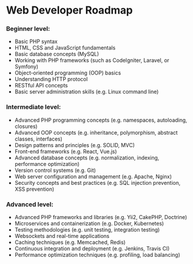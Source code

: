 # Web Developer Roadmap

### Beginner level:

- Basic PHP syntax
- HTML, CSS and JavaScript fundamentals
- Basic database concepts (MySQL)
- Working with PHP frameworks (such as CodeIgniter, Laravel, or Symfony)
- Object-oriented programming (OOP) basics
- Understanding HTTP protocol
- RESTful API concepts
- Basic server administration skills (e.g. Linux command line)

### Intermediate level:

- Advanced PHP programming concepts (e.g. namespaces, autoloading, closures)
- Advanced OOP concepts (e.g. inheritance, polymorphism, abstract classes, interfaces)
- Design patterns and principles (e.g. SOLID, MVC)
- Front-end frameworks (e.g. React, Vue.js)
- Advanced database concepts (e.g. normalization, indexing, performance optimization)
- Version control systems (e.g. Git)
- Web server configuration and management (e.g. Apache, Nginx)
- Security concepts and best practices (e.g. SQL injection prevention, XSS prevention)

### Advanced level:

- Advanced PHP frameworks and libraries (e.g. Yii2, CakePHP, Doctrine)
- Microservices and containerization (e.g. Docker, Kubernetes)
- Testing methodologies (e.g. unit testing, integration testing)
- Websockets and real-time applications
- Caching techniques (e.g. Memcached, Redis)
- Continuous integration and deployment (e.g. Jenkins, Travis CI)
- Performance optimization techniques (e.g. profiling, load balancing)
